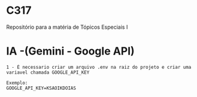 # C317
Repositório para a matéria de Tópicos Especiais I

# IA -(Gemini - Google API)
    1 - É necessario criar um arquivo .env na raiz do projeto e criar uma variavel chamada GOOGLE_API_KEY
    
    Exemplo:
    GOOGLE_API_KEY=KSAOIKDOIAS

